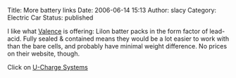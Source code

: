 Title: More battery links
Date: 2006-06-14 15:13
Author: slacy
Category: Electric Car
Status: published

I like what [Valence](http://www.valence.com) is offering: LiIon batter
packs in the form factor of lead-acid. Fully sealed & contained means
they would be a lot easier to work with than the bare cells, and
probably have minimal weight difference. No prices on their website,
though.

Click on [U-Charge Systems](http://www.valence.com/ucharge.asp)
